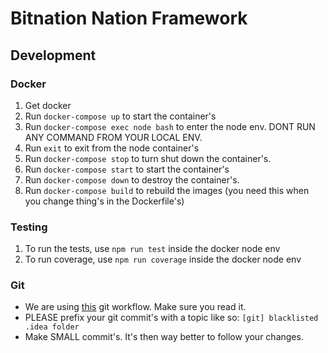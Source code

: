 # Bitnation Nation Framework

## Development

### Docker
1. Get docker
2. Run `docker-compose up` to start the container's
3. Run `docker-compose exec node bash` to enter the node env. DONT RUN ANY COMMAND FROM YOUR LOCAL ENV.
4. Run `exit` to exit from the node container's
5. Run `docker-compose stop` to turn shut down the container's. 
6. Run `docker-compose start` to start the container's
7. Run `docker-compose down` to destroy the container's.
8. Run `docker-compose build` to rebuild the images (you need this when you change thing's in the Dockerfile's)

### Testing
1. To run the tests, use `npm run test` inside the docker node env
2. To run coverage, use `npm run coverage` inside the docker node env

### Git 
- We are using [this](http://nvie.com/posts/a-successful-git-branching-model/) git workflow. Make sure you read it. 
- PLEASE prefix your git commit's with a topic like so: `[git] blacklisted .idea folder`
- Make SMALL commit's. It's then way better to follow your changes. 
